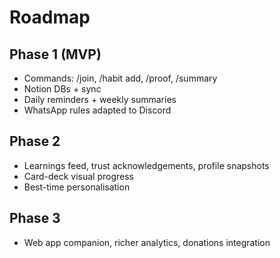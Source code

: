 # Roadmap

## Phase 1 (MVP)
- Commands: /join, /habit add, /proof, /summary
- Notion DBs + sync
- Daily reminders + weekly summaries
- WhatsApp rules adapted to Discord

## Phase 2
- Learnings feed, trust acknowledgements, profile snapshots
- Card-deck visual progress
- Best-time personalisation

## Phase 3
- Web app companion, richer analytics, donations integration
